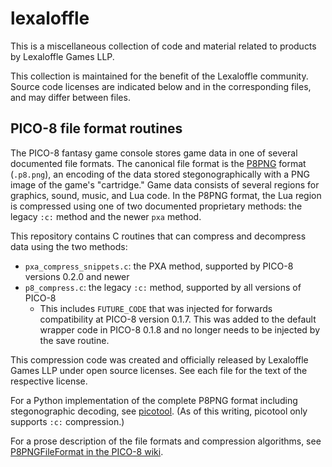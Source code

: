 # lexaloffle

This is a miscellaneous collection of code and material related to products by Lexaloffle Games LLP.

This collection is maintained for the benefit of the Lexaloffle community. Source code licenses are indicated below and in the corresponding files, and may differ between files.

## PICO-8 file format routines

The PICO-8 fantasy game console stores game data in one of several documented file formats. The canonical file format is the [P8PNG](https://pico-8.fandom.com/wiki/P8PNGFileFormat) format (`.p8.png`), an encoding of the data stored stegonographically with a PNG image of the game's "cartridge." Game data consists of several regions for graphics, sound, music, and Lua code. In the P8PNG format, the Lua region is compressed using one of two documented proprietary methods: the legacy `:c:` method and the newer `pxa` method.

This repository contains C routines that can compress and decompress data using the two methods:

* `pxa_compress_snippets.c`: the PXA method, supported by PICO-8 versions 0.2.0 and newer
* `p8_compress.c`: the legacy `:c:` method, supported by all versions of PICO-8
  * This includes `FUTURE_CODE` that was injected for forwards compatibility at PICO-8 version 0.1.7. This was added to the default wrapper code in PICO-8 0.1.8 and no longer needs to be injected by the save routine.

This compression code was created and officially released by Lexaloffle Games LLP under open source licenses. See each file for the text of the respective license.

For a Python implementation of the complete P8PNG format including stegonographic decoding, see [picotool](https://github.com/dansanderson/picotool). (As of this writing, picotool only supports `:c:` compression.)

For a prose description of the file formats and compression algorithms, see [P8PNGFileFormat in the PICO-8 wiki](https://pico-8.fandom.com/wiki/P8PNGFileFormat).
